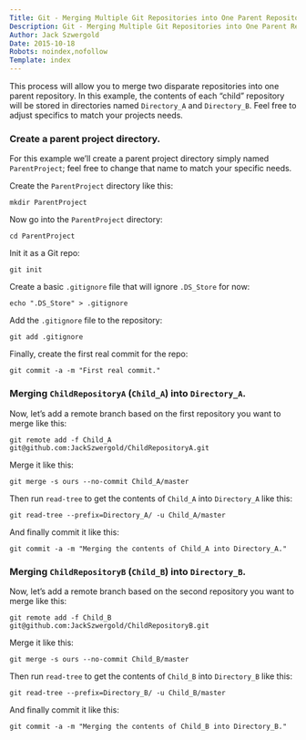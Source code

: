 ```yaml
---
Title: Git - Merging Multiple Git Repositories into One Parent Repository
Description: Git - Merging Multiple Git Repositories into One Parent Repository
Author: Jack Szwergold
Date: 2015-10-18
Robots: noindex,nofollow
Template: index
---
```


This process will allow you to merge two disparate repositories into one parent repository. In this example, the contents of each “child” repository will be stored in directories named `Directory_A` and `Directory_B`. Feel free to adjust specifics to match your projects needs.

### Create a parent project directory.

For this example we’ll create a parent project directory simply named `ParentProject`; feel free to change that name to match your specific needs.

Create the `ParentProject` directory like this:

    mkdir ParentProject

Now go into the `ParentProject` directory:

    cd ParentProject

Init it as a Git repo:

    git init

Create a basic `.gitignore` file that will ignore `.DS_Store` for now:

    echo ".DS_Store" > .gitignore

Add the `.gitignore` file to the repository:

    git add .gitignore

Finally, create the first real commit for the repo:

    git commit -a -m "First real commit."

### Merging `ChildRepositoryA` (`Child_A`) into `Directory_A`.

Now, let’s add a remote branch based on the first repository you want to merge like this:

    git remote add -f Child_A git@github.com:JackSzwergold/ChildRepositoryA.git

Merge it like this:

    git merge -s ours --no-commit Child_A/master

Then run `read-tree` to get the contents of `Child_A` into `Directory_A` like this:

    git read-tree --prefix=Directory_A/ -u Child_A/master

And finally commit it like this:

    git commit -a -m "Merging the contents of Child_A into Directory_A."

### Merging `ChildRepositoryB` (`Child_B`) into `Directory_B`.

Now, let’s add a remote branch based on the second repository you want to merge like this:

    git remote add -f Child_B git@github.com:JackSzwergold/ChildRepositoryB.git

Merge it like this:

    git merge -s ours --no-commit Child_B/master

Then run `read-tree` to get the contents of `Child_B` into `Directory_B` like this:

    git read-tree --prefix=Directory_B/ -u Child_B/master

And finally commit it like this:

    git commit -a -m "Merging the contents of Child_B into Directory_B."
